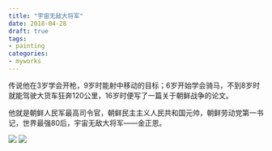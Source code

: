 ```yaml
---
title: "宇宙无敌大将军"
date: 2018-04-28
draft: true
tags:
- painting
categories:
- myworks
---
```


传说他在3岁学会开枪，9岁时能射中移动的目标；6岁开始学会骑马，不到8岁时就能驾驶大货车狂奔120公里，16岁时便写了一篇关于朝鲜战争的论文。

他就是朝鲜人民军最高司令官，朝鲜民主主义人民共和国元帅，朝鲜劳动党第一书记，世界最强80后，宇宙无敌大将军——金正恩。



<img src="/myworks/Kim-Jong-un-2.jpg">

<img src="/myworks/Kim-Jong-un-1.jpg">


